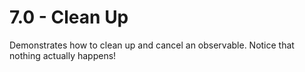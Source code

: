 # 7.0 - Clean Up

Demonstrates how to clean up and cancel an observable.  Notice that nothing
actually happens!
